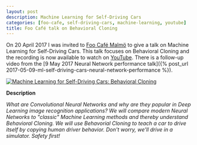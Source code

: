 ```yaml
---
layout: post
description: Machine Learning for Self-Driving Cars
categories: [foo-cafe, self-driving-cars, machine-learning, youtube]
title: Foo Café talk on Behavioral Cloning
---
```


On 20 April 2017 I was invited to [Foo Café Malmö](https://foocafe.org/) to give a talk on Machine Learning for Self-Driving Cars. This talk focuses on Behavioral Cloning and the recording is now available to watch on [YouTube](https://www.youtube.com/watch?v=NmdVVFj3SaA). There is a follow-up video from the [9 May 2017 Neural Network performance talk]({% post_url 2017-05-09-ml-self-driving-cars-neural-network-performance %}).

[![Machine Learning for Self-Driving Cars: Behavioral Cloning](https://img.youtube.com/vi/NmdVVFj3SaA/0.jpg)](https://www.youtube.com/watch?v=NmdVVFj3SaA "Machine Learning for Self-Driving Cars: Behavioral Cloning")

**Description**

*What are Convolutional Neural Networks and why are they popular in Deep Learning image recognition applications? We will compare modern Neural Networks to "classic" Machine Learning methods and thereby understand Behavioral Cloning. We will use Behavorial Cloning to teach a car to drive itself by copying human driver behavior. Don't worry, we'll drive in a simulator. Safety first!*


